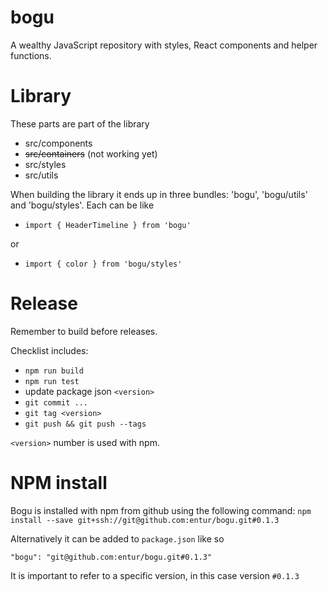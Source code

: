 # bogu
A wealthy JavaScript repository with styles, React components and helper functions.

# Library
These parts are part of the library
- src/components
-  ~~src/containers~~ (not working yet)
- src/styles 
- src/utils


When building the library it ends up in three bundles: 'bogu', 'bogu/utils' and 'bogu/styles'. Each can be like
* `import { HeaderTimeline } from 'bogu'`

or
* `import { color } from 'bogu/styles'`

# Release
Remember to build before releases. 

Checklist includes:
* `npm run build`
* `npm run test`
* update package json `<version>`
* `git commit ...`
* `git tag <version>`
* `git push && git push --tags`

`<version>` number is used with npm.

# NPM install
Bogu is installed with npm from github using the following command: 
`npm install --save git+ssh://git@github.com:entur/bogu.git#0.1.3`

Alternatively it can be added to `package.json` like so

`"bogu": "git@github.com:entur/bogu.git#0.1.3"`

It is important to refer to a specific version, in this case version `#0.1.3`